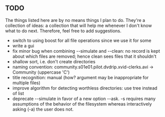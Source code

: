 ## TODO ##
The things listed here are by no means things I plan to do. They're a collection of ideas: a collection that will help me whenever I don't know what to do next. Therefore, feel free to add suggestions.
 - switch to using boost for all file operations since we use it for some
 - write a gui
 - fix minor bug when combining --simulate and --clean: no record is kept about which files are removed; hence clean sees files that it shouldn't
 - shallow sort, i.e. don't create directories
 - naming convention: community.s01e01.pilot.dvdrip.xvid-clerks.avi -> Community (uppercase 'C')
 - title recognition: manual (how? argument may be inappropriate for multiple files)
 - improve algorithm for detecting worthless directories: use tree instead of list
 - deprecate --simulate in favor of a new option --ask. -s requires many assumptions of the behavior of the filesystem whereas interactively asking (-a) the user does not.
